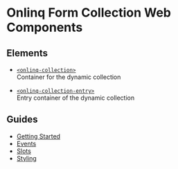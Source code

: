 # Onlinq Form Collection Web Components

## Elements

- [`<onlinq-collection>`](elements/onlinq-collection.md)  
  Container for the dynamic collection

- [`<onlinq-collection-entry>`](elements/onlinq-collection-entry.md)  
  Entry container of the dynamic collection

## Guides

- [Getting Started](getting-started.md)
- [Events](events.md)
- [Slots](slots.md)
- [Styling](styling.md)
